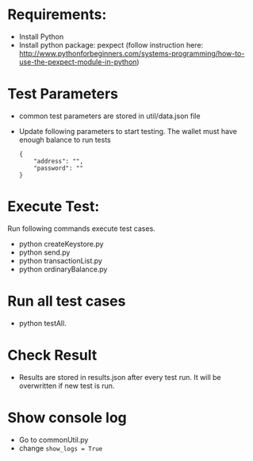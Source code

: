 # Requirements:

- Install Python
- Install python package: pexpect (follow instruction here: http://www.pythonforbeginners.com/systems-programming/how-to-use-the-pexpect-module-in-python)

# Test Parameters
- common test parameters are stored in util/data.json file
- Update following parameters to start testing. The wallet must have enough balance to run tests
    
    ```
    {
 		"address": "",
 		"password": ""
 	} 

# Execute Test:

Run following commands execute test cases.
- python createKeystore.py
- python send.py
- python transactionList.py
- python ordinaryBalance.py

# Run all test cases
- python testAll.

# Check Result
- Results are stored in results.json after every test run. It will be overwritten if new test is run. 


# Show console log
- Go to commonUtil.py
- change ```show_logs = True```
